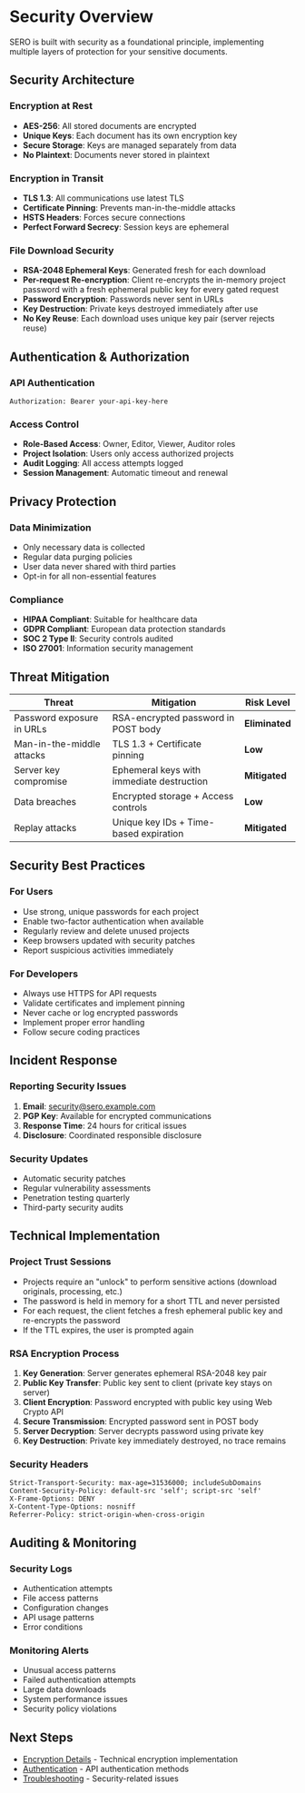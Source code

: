# Security Overview

SERO is built with security as a foundational principle, implementing multiple layers of protection for your sensitive documents.

## Security Architecture

### Encryption at Rest
- **AES-256**: All stored documents are encrypted
- **Unique Keys**: Each document has its own encryption key
- **Secure Storage**: Keys are managed separately from data
- **No Plaintext**: Documents never stored in plaintext

### Encryption in Transit
- **TLS 1.3**: All communications use latest TLS
- **Certificate Pinning**: Prevents man-in-the-middle attacks
- **HSTS Headers**: Forces secure connections
- **Perfect Forward Secrecy**: Session keys are ephemeral

### File Download Security
- **RSA-2048 Ephemeral Keys**: Generated fresh for each download
- **Per-request Re-encryption**: Client re-encrypts the in-memory project password with a fresh ephemeral public key for every gated request
- **Password Encryption**: Passwords never sent in URLs
- **Key Destruction**: Private keys destroyed immediately after use
- **No Key Reuse**: Each download uses unique key pair (server rejects reuse)

## Authentication & Authorization

### API Authentication
```
Authorization: Bearer your-api-key-here
```

### Access Control
- **Role-Based Access**: Owner, Editor, Viewer, Auditor roles
- **Project Isolation**: Users only access authorized projects
- **Audit Logging**: All access attempts logged
- **Session Management**: Automatic timeout and renewal

## Privacy Protection

### Data Minimization
- Only necessary data is collected
- Regular data purging policies
- User data never shared with third parties
- Opt-in for all non-essential features

### Compliance
- **HIPAA Compliant**: Suitable for healthcare data
- **GDPR Compliant**: European data protection standards
- **SOC 2 Type II**: Security controls audited
- **ISO 27001**: Information security management

## Threat Mitigation

| Threat | Mitigation | Risk Level |
|--------|------------|------------|
| Password exposure in URLs | RSA-encrypted password in POST body | **Eliminated** |
| Man-in-the-middle attacks | TLS 1.3 + Certificate pinning | **Low** |
| Server key compromise | Ephemeral keys with immediate destruction | **Mitigated** |
| Data breaches | Encrypted storage + Access controls | **Low** |
| Replay attacks | Unique key IDs + Time-based expiration | **Mitigated** |

## Security Best Practices

### For Users
- Use strong, unique passwords for each project
- Enable two-factor authentication when available
- Regularly review and delete unused projects
- Keep browsers updated with security patches
- Report suspicious activities immediately

### For Developers
- Always use HTTPS for API requests
- Validate certificates and implement pinning
- Never cache or log encrypted passwords
- Implement proper error handling
- Follow secure coding practices

## Incident Response

### Reporting Security Issues
1. **Email**: security@sero.example.com
2. **PGP Key**: Available for encrypted communications
3. **Response Time**: 24 hours for critical issues
4. **Disclosure**: Coordinated responsible disclosure

### Security Updates
- Automatic security patches
- Regular vulnerability assessments
- Penetration testing quarterly
- Third-party security audits

## Technical Implementation

### Project Trust Sessions
- Projects require an "unlock" to perform sensitive actions (download originals, processing, etc.)
- The password is held in memory for a short TTL and never persisted
- For each request, the client fetches a fresh ephemeral public key and re-encrypts the password
- If the TTL expires, the user is prompted again

### RSA Encryption Process
1. **Key Generation**: Server generates ephemeral RSA-2048 key pair
2. **Public Key Transfer**: Public key sent to client (private key stays on server)
3. **Client Encryption**: Password encrypted with public key using Web Crypto API
4. **Secure Transmission**: Encrypted password sent in POST body
5. **Server Decryption**: Server decrypts password using private key
6. **Key Destruction**: Private key immediately destroyed, no trace remains

### Security Headers
```
Strict-Transport-Security: max-age=31536000; includeSubDomains
Content-Security-Policy: default-src 'self'; script-src 'self'
X-Frame-Options: DENY
X-Content-Type-Options: nosniff
Referrer-Policy: strict-origin-when-cross-origin
```

## Auditing & Monitoring

### Security Logs
- Authentication attempts
- File access patterns
- Configuration changes
- API usage patterns
- Error conditions

### Monitoring Alerts
- Unusual access patterns
- Failed authentication attempts
- Large data downloads
- System performance issues
- Security policy violations

## Next Steps

- [Encryption Details](./encryption.md) - Technical encryption implementation
- [Authentication](./authentication.md) - API authentication methods
- [Troubleshooting](./troubleshooting.md) - Security-related issues
